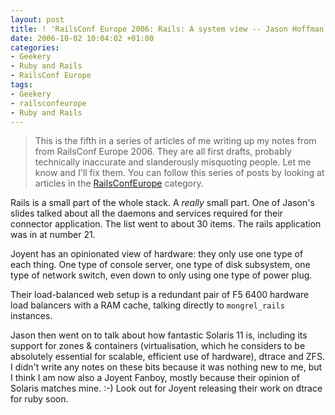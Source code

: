 ```yaml
---
layout: post
title: ! 'RailsConf Europe 2006: Rails: A system view -- Jason Hoffman'
date: 2006-10-02 10:04:02 +01:00
categories:
- Geekery
- Ruby and Rails
- RailsConf Europe
tags:
- Geekery
- railsconfeurope
- Ruby and Rails
---
```

> This is the fifth in a series of articles of me writing up my notes from
> from RailsConf Europe 2006. They are all first drafts, probably
> technically inaccurate and slanderously misquoting people. Let me know
> and I'll fix them.  You can follow this series of posts by looking at
> articles in the [RailsConfEurope](/index.php?s=RailsConf+Europe+2006)
> category.

Rails is a small part of the whole stack. A *really* small part. One of
Jason's slides talked about all the daemons and services required for their
connector application. The list went to about 30 items. The rails application
was in at number 21.

Joyent has an opinionated view of hardware: they only use one type of each
thing. One type of console server, one type of disk subsystem, one type of
network switch, even down to only using one type of power plug.

Their load-balanced web setup is a redundant pair of F5 6400 hardware load
balancers with a RAM cache, talking directly to `mongrel_rails` instances.

Jason then went on to talk about how fantastic Solaris 11 is, including its
support for zones & containers (virtualisation, which he considers to be
absolutely essential for scalable, efficient use of hardware), dtrace and ZFS.
I didn't write any notes on these bits because it was nothing new to me, but I
think I am now also a Joyent Fanboy, mostly because their opinion of Solaris
matches mine. :-) Look out for Joyent releasing their work on dtrace for ruby
soon.
